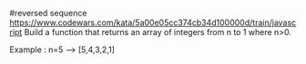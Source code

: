 #reversed sequence
https://www.codewars.com/kata/5a00e05cc374cb34d100000d/train/javascript
Build a function that returns an array of integers from n to 1 where n>0.

Example : n=5 --> [5,4,3,2,1]


